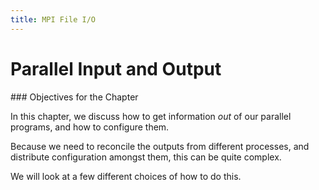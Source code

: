 ```yaml
---
title: MPI File I/O
---
```


# Parallel Input and Output

### Objectives for the Chapter

In this chapter, we discuss how to get information *out* of our parallel programs,
and how to configure them.

Because we need to reconcile the outputs from different processes, and
distribute configuration amongst them, this can be quite complex.

We will look at a few different choices of how to do this.
